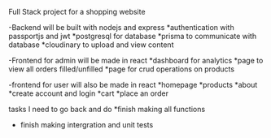 Full Stack project for a shopping website

-Backend will be built with nodejs and express
*authentication with passportjs and jwt
*postgresql for database
*prisma to communicate with database
*cloudinary to upload and view content

-Frontend for admin will be made in react
*dashboard for analytics
*page to view all orders filled/unfilled
*page for crud operations on products

-frontend for user will also be made in react
*homepage
*products
*about
*create account and login
*cart
*place an order


tasks I need to go back and do 
*finish making all functions
* finish making intergration and unit tests

